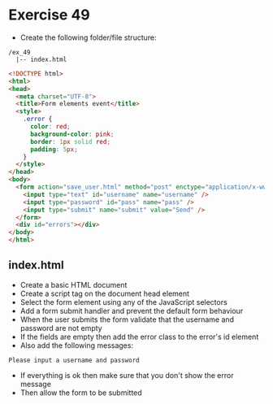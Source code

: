 # Exercise 49

* Create the following folder/file structure:

```
/ex_49
  |-- index.html
```

```html
<!DOCTYPE html>
<html>
<head>
  <meta charset="UTF-8">
  <title>Form elements event</title>
  <style>
    .error { 
      color: red; 
      background-color: pink;
      border: 1px solid red;
      padding: 5px;
    }
  </style>
</head>
<body>
  <form action="save_user.html" method="post" enctype="application/x-www-form-urlencoded" name="login">
    <input type="text" id="username" name="username" />
    <input type="password" id="pass" name="pass" />
    <input type="submit" name="submit" value="Send" />
  </form>
  <div id="errors"></div>
</body>
</html>
```

## index.html
* Create a basic HTML document
* Create a script tag on the document head element
* Select the form element using any of the JavaScript selectors
* Add a form submit handler and prevent the default form behaviour
* When the user submits the form validate that the username and password are not empty
* If the fields are empty then add the error class to the error's id element
* Also add the following messages:
```
Please input a username and password
```
* If everything is ok then make sure that you don't show the error message
* Then allow the form to be submitted
